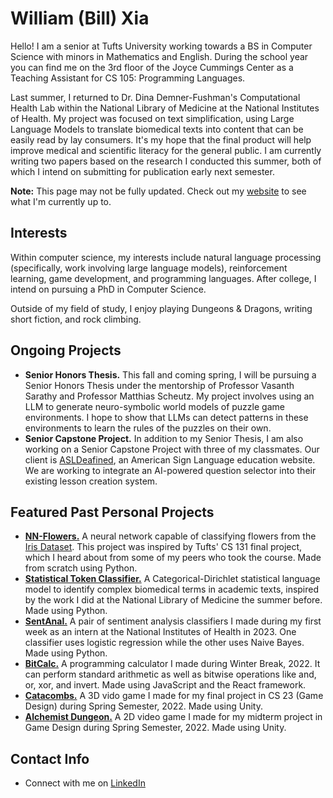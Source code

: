 # William (Bill) Xia
Hello! I am a senior at Tufts University working towards a BS in Computer Science with minors in Mathematics and English. During the school year you can find me on the 3rd floor of the Joyce Cummings Center as a Teaching Assistant for CS 105: Programming Languages.

Last summer, I returned to Dr. Dina Demner-Fushman's Computational Health Lab within the National Library of Medicine at the National Institutes of Health. My project was focused on text simplification, using Large Language Models to translate biomedical texts into content that can be easily read by lay consumers. It's my hope that the final product will help improve medical and scientific literacy for the general public. I am currently writing two papers based on the research I conducted this summer, both of which I intend on submitting for publication early next semester.

**Note:** This page may not be fully updated. Check out my [website](https://onionlad.github.io/) to see what I'm currently up to.

## Interests
Within computer science, my interests include natural language processing (specifically, work involving large language models), reinforcement learning, game development, and programming languages. After college, I intend on pursuing a PhD in Computer Science.

Outside of my field of study, I enjoy playing Dungeons & Dragons, writing short fiction, and rock climbing.

## Ongoing Projects
- **Senior Honors Thesis.** This fall and coming spring, I will be pursuing a Senior Honors Thesis under the mentorship of Professor Vasanth Sarathy and Professor Matthias Scheutz. My project involves using an LLM to generate neuro-symbolic world models of puzzle game environments. I hope to show that LLMs can detect patterns in these environments to learn the rules of the puzzles on their own.
- **Senior Capstone Project.** In addition to my Senior Thesis, I am also working on a Senior Capstone Project with three of my classmates. Our client is [ASLDeafined](https://www.asldeafined.com/), an American Sign Language education website. We are working to integrate an AI-powered question selector into their existing lesson creation system.

## Featured Past Personal Projects
- [**NN-Flowers.**](https://github.com/onionLad/NN-flowers) A neural network capable of classifying flowers from the [Iris Dataset](https://en.wikipedia.org/wiki/Iris_flower_data_set). This project was inspired by Tufts' CS 131 final project, which I heard about from some of my peers who took the course. Made from scratch using Python.
- [**Statistical Token Classifier.**](https://github.com/onionLad/CS136_Final) A Categorical-Dirichlet statistical language model to identify complex biomedical terms in academic texts, inspired by the work I did at the National Library of Medicine the summer before. Made using Python.
- [**SentAnal.**](https://github.com/onionLad/SentimentAnalyzer) A pair of sentiment analysis classifiers I made during my first week as an intern at the National Institutes of Health in 2023. One classifier uses logistic regression while the other uses Naive Bayes. Made using Python.
- [**BitCalc.**](https://github.com/onionLad/BitCalc) A programming calculator I made during Winter Break, 2022. It can perform standard arithmetic as well as bitwise operations like and, or, xor, and invert. Made using JavaScript and the React framework.
- [**Catacombs.**](https://team-catacombs.itch.io/catacombs) A 3D vido game I made for my final project in CS 23 (Game Design) during Spring Semester, 2022. Made using Unity.
- [**Alchemist Dungeon.**](https://alko08.itch.io/alchemists-dungeon) A 2D video game I made for my midterm project in Game Design during Spring Semester, 2022. Made using Unity.

## Contact Info
- Connect with me on <a href="https://www.linkedin.com/in/william-xia-ab40b2218/">LinkedIn</a>
